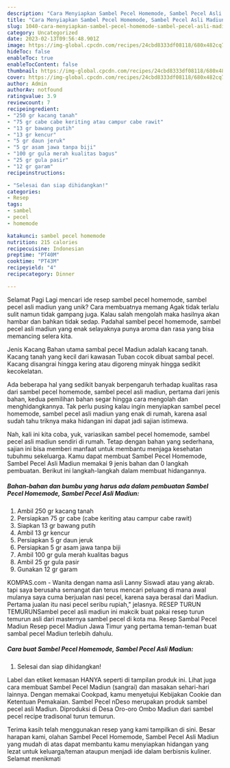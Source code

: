```yaml
---
description: "Cara Menyiapkan Sambel Pecel Homemode, Sambel Pecel Asli Madiun yang Lezat Sekali, Sempurna"
title: "Cara Menyiapkan Sambel Pecel Homemode, Sambel Pecel Asli Madiun yang Lezat Sekali, Sempurna"
slug: 1040-cara-menyiapkan-sambel-pecel-homemode-sambel-pecel-asli-madiun-yang-lezat-sekali-sempurna
category: Uncategorized
date: 2023-02-13T09:56:48.901Z
image: https://img-global.cpcdn.com/recipes/24cbd8333df08118/680x482cq70/sambel-pecel-homemode-sambel-pecel-asli-madiun-foto-resep-utama.jpg
hideToc: false
enableToc: true
enableTocContent: false
thumbnail: https://img-global.cpcdn.com/recipes/24cbd8333df08118/680x482cq70/sambel-pecel-homemode-sambel-pecel-asli-madiun-foto-resep-utama.jpg
cover: https://img-global.cpcdn.com/recipes/24cbd8333df08118/680x482cq70/sambel-pecel-homemode-sambel-pecel-asli-madiun-foto-resep-utama.jpg
author: Admin
authorAv: notfound
ratingvalue: 3.9
reviewcount: 7
recipeingredient:
- "250 gr kacang tanah"
- "75 gr cabe cabe keriting atau campur cabe rawit"
- "13 gr bawang putih"
- "13 gr kencur"
- "5 gr daun jeruk"
- "5 gr asam jawa tanpa biji"
- "100 gr gula merah kualitas bagus"
- "25 gr gula pasir"
- "12 gr garam"
recipeinstructions:

- "Selesai dan siap dihidangkan!"
categories:
- Resep
tags:
- sambel
- pecel
- homemode

katakunci: sambel pecel homemode 
nutrition: 215 calories
recipecuisine: Indonesian
preptime: "PT40M"
cooktime: "PT43M"
recipeyield: "4"
recipecategory: Dinner

---
```



Selamat Pagi Lagi mencari ide resep sambel pecel homemode, sambel pecel asli madiun yang unik? Cara membuatnya memang Agak tidak terlalu sulit namun tidak gampang juga. Kalau salah mengolah maka hasilnya akan hambar dan bahkan tidak sedap. Padahal sambel pecel homemode, sambel pecel asli madiun yang enak selayaknya punya aroma dan rasa yang bisa memancing selera kita.


Jenis Kacang Bahan utama sambal pecel Madiun adalah kacang tanah. Kacang tanah yang kecil dari kawasan Tuban cocok dibuat sambal pecel. Kacang disangrai hingga kering atau digoreng minyak hingga sedikit kecokelatan.

Ada beberapa hal yang sedikit banyak berpengaruh terhadap kualitas rasa dari sambel pecel homemode, sambel pecel asli madiun, pertama dari jenis bahan, kedua pemilihan bahan segar hingga cara mengolah dan menghidangkannya. Tak perlu pusing kalau ingin menyiapkan sambel pecel homemode, sambel pecel asli madiun yang enak di rumah, karena asal sudah tahu triknya maka hidangan ini dapat jadi sajian istimewa.


Nah, kali ini kita coba, yuk, variasikan sambel pecel homemode, sambel pecel asli madiun sendiri di rumah. Tetap dengan bahan yang sederhana, sajian ini bisa memberi manfaat untuk membantu menjaga kesehatan tubuhmu sekeluarga. Kamu dapat membuat Sambel Pecel Homemode, Sambel Pecel Asli Madiun memakai 9 jenis bahan dan 0 langkah pembuatan. Berikut ini langkah-langkah dalam membuat hidangannya.

<!--inarticleads1-->

##### Bahan-bahan dan bumbu yang harus ada dalam pembuatan Sambel Pecel Homemode, Sambel Pecel Asli Madiun:

1. Ambil 250 gr kacang tanah
1. Persiapkan 75 gr cabe (cabe keriting atau campur cabe rawit)
1. Siapkan 13 gr bawang putih
1. Ambil 13 gr kencur
1. Persiapkan 5 gr daun jeruk
1. Persiapkan 5 gr asam jawa tanpa biji
1. Ambil 100 gr gula merah kualitas bagus
1. Ambil 25 gr gula pasir
1. Gunakan 12 gr garam


KOMPAS.com - Wanita dengan nama asli Lanny Siswadi atau yang akrab. tapi saya berusaha semangat dan terus mencari peluang di mana awal mulanya saya cuma berjualan nasi pecel, karena saya berasal dari Madiun. Pertama jualan itu nasi pecel seribu rupiah,&#34; jelasnya. RESEP TURUN TEMURUNSambel pecel asli madiun ini makcik buat pakai resep turun temurun asli dari masternya sambel pecel di kota ma. Resep Sambal Pecel Madiun Resep pecel Madiun Jawa Timur yang pertama teman-teman buat sambal pecel Madiun terlebih dahulu. 

<!--inarticleads2-->

##### Cara buat Sambel Pecel Homemode, Sambel Pecel Asli Madiun:


1. Selesai dan siap dihidangkan!

Label dan etiket kemasan HANYA seperti di tampilan produk ini. Lihat juga cara membuat Sambel Pecel Madiun (sangrai) dan masakan sehari-hari lainnya. Dengan memakai Cookpad, kamu menyetujui Kebijakan Cookie dan Ketentuan Pemakaian. Sambel Pecel nDeso merupakan produk sambel pecel asli Madiun. Diproduksi di Desa Oro-oro Ombo Madiun dari sambel pecel recipe tradisonal turun temurun. 

Terima kasih telah menggunakan resep yang kami tampilkan di sini. Besar harapan kami, olahan Sambel Pecel Homemode, Sambel Pecel Asli Madiun yang mudah di atas dapat membantu kamu menyiapkan hidangan yang lezat untuk keluarga/teman ataupun menjadi ide dalam berbisnis kuliner. Selamat menikmati
